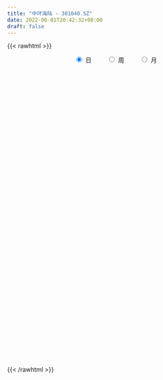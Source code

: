 ```yaml
---
title: "中环海陆 - 301040.SZ"
date: 2022-06-01T20:42:32+08:00
draft: false
---
```

{{< rawhtml >}}
    <div style="text-align: center">
        <label style="padding: 1rem;"><input style="margin-right: .5rem" type="radio" name="period" value="D" checked onclick="period_change(this)">日</label>
        <label style="padding: 1rem;"><input style="margin-right: .5rem" type="radio" name="period" value="W" onclick="period_change(this)">周</label>
        <label style="padding: 1rem;"><input style="margin-right: .5rem" type="radio" name="period" value="M" onclick="period_change(this)">月</label>
    </div>
    <div id="chart" style="height: 700px;"></div> 
    <script type="text/javascript">
        const D_v = [161729.03,129209.62,100219.38,105679.91,91173.25,84531.71,106339.5,72004.53,61294.83,66248.5,86819.44,65146.48,60958.43,47622.93,47531.07,38744.97,31071.72,51483.07,30228.98,27406.44,31073.14,23785.03,72195.37,172107.54,153010.12,138834.29,106749.72,68283.99,65530.02,47477.36,43561.83,90142.7,64101.5,72399.68,90562.4,68910.1,59508.36,60969.98,31924.34,33093.79,27922.05,23424.69,19381.41,30005.6,25095.13,30096.6,50010.98,42129.94,33570.0,35558.2,32170.07,18612.14,30281.48,20407.2,51397.03,45900.36,34447.63,39188.35,48187.6,40949.85,81587.19,81160.11,97381.2,84367.24,64956.0,61485.78,71198.15,46001.01,58355.6,60625.69,42206.48,37674.89,40986.62,39083.32,32459.79,28358.53,38800.17,27464.31,38266.82,32540.04,41174.28,24548.22,22543.82,19414.33,21114.22,23188.39,14008.27,17280.35,26882.0,39836.39,40702.04,28925.43,28344.3,12917.89,11838.2,17192.93,20750.72,8675.29,28827.23,26041.41,18893.09,14766.4,13169.12,17424.72,12809.2,10333.72,6851.6,8936.62,11197.24,11226.84,13551.6,11660.71,11435.4,11094.74,8862.97,6923.91,5309.34,11551.38,18974.59,13198.9,12071.6,24186.76,16418.27,13982.3,16005.37,14097.69,8686.75,11680.42,12055.16,17122.14,9582.52,7692.84,8700.4,10205.08,13989.5,7817.74,8476.37,23700.49,15078.96,60327.52,37250.46,23759.11,20350.97,22659.23,33485.46,23715.37,16785.45,19561.53,19696.53,15818.34,9492.38,19159.97,16620.18,17243.24,10835.55,12836.6,8475.9,11893.52,8587.93,8262.84,12632.82,8713.0,8336.52,9300.3,8561.89,6741.16,6482.23,5912.35,6248.85,6950.4,7216.99,6049.49,16602.68,11035.28,11649.71,9514.92,11121.78,6872.55,9515.55,8910.49,6752.23,5342.02,17122.85,16265.12,8743.02,7224.99,5604.3,5338.75,6245.55,67072.75,91041.86,62060.06,79842.95,66633.63,53594.08,37877.76,34023.44,45855.99,31665.62]
const D_histogram = [0.0,-0.2541283191,-0.5801267421,-0.6678532291,-0.5975873633,-0.682204758,-0.4744991709,-0.3652476223,-0.4056266117,-0.2528314806,-0.2588998785,-0.3737732849,-0.5429945333,-0.6037243248,-0.5082420135,-0.4276965063,-0.323001646,-0.4170593966,-0.4979948232,-0.4670931017,-0.5187523619,-0.456025194,0.0443506761,0.875718677,1.1281283949,1.3282379879,1.1797452038,0.9743952918,0.6538520864,0.4602095897,0.2740958969,0.3287045748,0.1522384897,0.1586184939,0.3308672524,0.3324012958,0.3870575478,0.1778479446,-0.013814393,-0.2845296169,-0.3675045876,-0.3865686785,-0.4010786161,-0.2950834841,-0.2217436465,-0.106938005,0.0553395551,0.1994396889,0.2037332472,0.2844801539,0.1712464608,0.0465403199,0.1048631882,0.1098315001,0.2335822491,0.3214622761,0.2528697073,0.293292285,0.3491846147,0.4313285082,0.9853687937,1.2303593069,1.5676560801,1.7679061059,1.7416209471,1.4820306305,1.3931726858,1.1010025186,0.5940832918,0.4258340765,0.2166024135,0.1448931497,0.0050072016,-0.1037462533,-0.3264714203,-0.3952781155,-0.3871822197,-0.4578136421,-0.5939504231,-0.7823039045,-1.1102383742,-1.2581469535,-1.3700533354,-1.3768937243,-1.256073781,-1.2291920567,-1.1438207548,-1.0166823539,-0.8689826964,-0.6495168027,-0.3963571969,-0.3702019053,-0.5305837219,-0.5961050013,-0.6176510277,-0.5419225148,-0.6196292952,-0.6042384583,-0.4107778916,-0.240396617,-0.1651063466,-0.047158973,0.0261832103,-0.0305712008,0.0141557767,-0.0047340992,0.0110211908,0.0140531254,0.0982704494,0.1564928177,0.2209998126,0.2272504237,0.1822036672,0.1050427127,0.014736812,0.0020045606,0.0296861914,-0.0988052744,-0.0026182046,-0.0469482566,0.0125601666,-0.0358335713,-0.0180561521,0.0219258112,0.0914205692,0.0564271644,0.0444659563,0.0987951094,0.1694239405,0.2449168726,0.2485902572,0.2793755422,0.2387113355,0.2746309583,0.2451342184,0.2174558056,0.2216561111,0.2844045293,0.3317426062,0.5106800855,0.5651010829,0.47268945,0.2730080844,0.2142955776,0.2763127079,0.2041548946,0.0119236119,-0.3107901966,-0.495500784,-0.5455106762,-0.5262391338,-0.4240680173,-0.3256550428,-0.2181684098,-0.1975876871,-0.2390817091,-0.2945798578,-0.4002726448,-0.4143659304,-0.4048458272,-0.43460831,-0.409758293,-0.4175896542,-0.4242678941,-0.4637571294,-0.4059787048,-0.3862965048,-0.3304444037,-0.3073267324,-0.2234873471,-0.1105415164,-0.0300190251,-0.0905791927,-0.0733170655,-0.1816567178,-0.2891161893,-0.2648789457,-0.2538327699,-0.1281039113,0.0296132731,0.1369438617,0.2352682708,0.3704268017,0.4554636471,0.5232324022,0.5545260837,0.5473729822,0.5310955115,0.5290231344,0.822472677,1.0221565575,1.0599258103,1.1922018638,1.2388127756,1.050384194,0.8056903417,0.6367939113,0.5190813327,0.365047084]
const D_fast = [0.0,-0.3176603989,-0.7886905074,-1.0433803017,-1.1225112768,-1.3776798609,-1.2885990666,-1.2706594235,-1.4124450659,-1.3228578049,-1.3936511724,-1.6019679,-1.9069377817,-2.1185986545,-2.1501768465,-2.1765554659,-2.1526110172,-2.3509336169,-2.5563677493,-2.6422393032,-2.8235866539,-2.8748657845,-2.3634022454,-1.3131045752,-0.7786627586,-0.2464936686,-0.1000501518,-0.0618012408,-0.2188814247,-0.297471524,-0.4150612425,-0.278276421,-0.4166828836,-0.3706482559,-0.1156826843,-0.031048317,0.1203723219,-0.0443752951,-0.239491231,-0.581338859,-0.7561899766,-0.8718962371,-0.9866758288,-0.9544515679,-0.9365476418,-0.8484765016,-0.6723640527,-0.4784039966,-0.4231771266,-0.2713101813,-0.3417322592,-0.4548033201,-0.3702646548,-0.337838468,-0.1556921567,0.0125534394,0.0071782974,0.1209239463,0.2641124297,0.4540884502,1.2544709341,1.8070512741,2.5362620673,3.1784886195,3.5876086976,3.6985260386,3.9579612654,3.9410417278,3.582643324,3.5208526278,3.3657715681,3.3302855918,3.191651444,3.0569614258,2.7526184038,2.5849921797,2.4962925206,2.3112076877,2.0265833008,1.6426538433,1.0371597801,0.5747144624,0.1202947467,-0.2307690733,-0.4239675753,-0.7043838651,-0.9049677519,-1.0319999395,-1.1015459561,-1.0444592631,-0.8903889565,-0.9567841412,-1.2498118883,-1.464359418,-1.6403182014,-1.7000703172,-1.9326844213,-2.068353199,-1.9775871052,-1.8673049849,-1.8332913011,-1.7271336707,-1.6472456849,-1.7116428961,-1.6633769745,-1.6834503752,-1.6649397875,-1.6583945716,-1.5496096353,-1.4522640625,-1.3325071145,-1.2694438975,-1.2689397372,-1.3198400135,-1.4064617112,-1.4186928225,-1.3835896438,-1.5367824282,-1.4412499096,-1.4973170257,-1.4346685608,-1.4920206916,-1.4787573104,-1.4332938943,-1.340943994,-1.3618306077,-1.3626753267,-1.2836473962,-1.1706625801,-1.0339404298,-0.9681194809,-0.8674903104,-0.8484766832,-0.7438993208,-0.7121125061,-0.6854269675,-0.6258126342,-0.4919630837,-0.3616893553,-0.0550818545,0.1406144136,0.1663751432,0.0349457987,0.0298071863,0.1609024935,0.1397834039,-0.0494669758,-0.4498783334,-0.7584641169,-0.9448516781,-1.0571399192,-1.0609858071,-1.0439865932,-0.9910420627,-1.0198582618,-1.121122711,-1.2502658242,-1.4560267723,-1.5737115406,-1.6654028942,-1.8038174545,-1.8814070108,-1.9936357855,-2.106380999,-2.2618095166,-2.3055257682,-2.3824176944,-2.4091766942,-2.4628907061,-2.4349231575,-2.3496127059,-2.2765949709,-2.3597999366,-2.3608670758,-2.5146209075,-2.6943594264,-2.7363419192,-2.7887539358,-2.695051055,-2.5299305524,-2.3883639984,-2.2312225216,-2.0034572903,-1.8045545331,-1.6059776774,-1.436052475,-1.306362331,-1.1898659238,-1.0596825173,-0.5606148054,-0.1053917856,0.1973589199,0.6276854393,0.9839995449,1.0581670118,1.014895745,1.0051977924,1.017255547,0.9544830693]
const D_slow = [0.0,-0.0635320798,-0.2085637653,-0.3755270726,-0.5249239134,-0.6954751029,-0.8140998956,-0.9054118012,-1.0068184541,-1.0700263243,-1.1347512939,-1.2281946151,-1.3639432484,-1.5148743297,-1.641934833,-1.7488589596,-1.8296093711,-1.9338742203,-2.0583729261,-2.1751462015,-2.304834292,-2.4188405905,-2.4077529215,-2.1888232522,-1.9067911535,-1.5747316565,-1.2797953556,-1.0361965326,-0.872733511,-0.7576811136,-0.6891571394,-0.6069809957,-0.5689213733,-0.5292667498,-0.4465499367,-0.3634496128,-0.2666852258,-0.2222232397,-0.2256768379,-0.2968092422,-0.3886853891,-0.4853275587,-0.5855972127,-0.6593680837,-0.7148039954,-0.7415384966,-0.7277036078,-0.6778436856,-0.6269103738,-0.5557903353,-0.5129787201,-0.5013436401,-0.475127843,-0.447669968,-0.3892744058,-0.3089088367,-0.2456914099,-0.1723683387,-0.085072185,0.022759942,0.2691021405,0.5766919672,0.9686059872,1.4105825137,1.8459877505,2.2164954081,2.5647885795,2.8400392092,2.9885600321,3.0950185513,3.1491691546,3.1853924421,3.1866442425,3.1607076791,3.0790898241,2.9802702952,2.8834747403,2.7690213298,2.620533724,2.4249577478,2.1473981543,1.8328614159,1.4903480821,1.146124651,0.8321062057,0.5248081916,0.2388530029,-0.0153175856,-0.2325632597,-0.3949424604,-0.4940317596,-0.5865822359,-0.7192281664,-0.8682544167,-1.0226671737,-1.1581478024,-1.3130551262,-1.4641147407,-1.5668092136,-1.6269083679,-1.6681849545,-1.6799746978,-1.6734288952,-1.6810716954,-1.6775327512,-1.678716276,-1.6759609783,-1.672447697,-1.6478800846,-1.6087568802,-1.5535069271,-1.4966943211,-1.4511434043,-1.4248827262,-1.4211985232,-1.420697383,-1.4132758352,-1.4379771538,-1.4386317049,-1.4503687691,-1.4472287274,-1.4561871203,-1.4607011583,-1.4552197055,-1.4323645632,-1.4182577721,-1.407141283,-1.3824425057,-1.3400865205,-1.2788573024,-1.2167097381,-1.1468658526,-1.0871880187,-1.0185302791,-0.9572467245,-0.9028827731,-0.8474687453,-0.776367613,-0.6934319615,-0.5657619401,-0.4244866693,-0.3063143068,-0.2380622857,-0.1844883913,-0.1154102144,-0.0643714907,-0.0613905877,-0.1390881369,-0.2629633329,-0.3993410019,-0.5309007854,-0.6369177897,-0.7183315504,-0.7728736529,-0.8222705747,-0.8820410019,-0.9556859664,-1.0557541276,-1.1593456102,-1.260557067,-1.3692091445,-1.4716487177,-1.5760461313,-1.6821131048,-1.7980523872,-1.8995470634,-1.9961211896,-2.0787322905,-2.1555639736,-2.2114358104,-2.2390711895,-2.2465759458,-2.2692207439,-2.2875500103,-2.3329641898,-2.4052432371,-2.4714629735,-2.534921166,-2.5669471438,-2.5595438255,-2.5253078601,-2.4664907924,-2.373884092,-2.2600181802,-2.1292100796,-1.9905785587,-1.8537353132,-1.7209614353,-1.5887056517,-1.3830874824,-1.1275483431,-0.8625668905,-0.5645164245,-0.2548132306,0.0077828179,0.2092054033,0.3684038811,0.4981742143,0.5894359853]
const D_data = [['2021-08-03', 41.3009, 45.6405, 41.3009, 49.5631],['2021-08-04', 37.7358, 41.6584, 36.7428, 43.853],['2021-08-05', 41.7279, 38.8282, 38.6296, 43.4757],['2021-08-06', 37.567, 40.149, 36.8918, 41.708],['2021-08-09', 39.2453, 41.5094, 37.7756, 41.708],['2021-08-10', 40.1192, 38.9275, 38.7289, 42.1152],['2021-08-11', 38.2125, 42.3535, 37.9444, 43.1976],['2021-08-12', 41.2612, 41.5194, 40.2979, 42.0953],['2021-08-13', 41.0129, 39.3843, 39.3545, 41.5889],['2021-08-16', 39.2751, 41.6981, 39.2751, 42.2046],['2021-08-17', 42.8004, 39.7418, 39.3247, 45.6703],['2021-08-18', 38.3317, 37.6266, 37.4181, 39.2254],['2021-08-19', 36.7428, 35.6207, 35.0447, 37.1102],['2021-08-20', 35.2731, 35.6902, 34.5978, 36.6137],['2021-08-23', 35.2731, 37.0705, 35.2731, 37.7358],['2021-08-24', 36.7428, 36.7428, 36.2363, 37.6167],['2021-08-25', 36.7428, 36.9911, 36.1072, 37.3287],['2021-08-26', 36.435, 33.9623, 33.9623, 36.435],['2021-08-27', 33.714, 32.999, 32.8004, 34.2602],['2021-08-30', 33.1778, 33.575, 33.0685, 34.5283],['2021-08-31', 33.3168, 31.7676, 31.4697, 33.3664],['2021-09-01', 31.9662, 32.5025, 31.2115, 32.6812],['2021-09-02', 33.0387, 39.007, 33.0387, 39.007],['2021-09-03', 45.6703, 46.8123, 42.7011, 46.8123],['2021-09-06', 46.852, 43.0089, 41.4101, 50.0298],['2021-09-07', 43.0288, 44.3198, 40.715, 44.8858],['2021-09-08', 43.1976, 40.8937, 40.7448, 44.8759],['2021-09-09', 39.7418, 39.9206, 39.3942, 41.0328],['2021-09-10', 39.6326, 37.567, 37.567, 39.9206],['2021-09-13', 37.9444, 38.0933, 37.6167, 38.7388],['2021-09-14', 36.7527, 37.3486, 36.7527, 38.2324],['2021-09-15', 37.2592, 40.1589, 36.4945, 42.0953],['2021-09-16', 38.7587, 37.0407, 36.7428, 40.0],['2021-09-17', 36.7726, 38.9176, 36.6137, 40.5958],['2021-09-22', 39.1063, 41.6087, 38.9275, 42.5025],['2021-09-23', 41.1519, 40.149, 39.4737, 42.6912],['2021-09-24', 40.1192, 41.2115, 39.573, 41.5889],['2021-09-27', 41.3803, 37.6763, 34.7567, 41.996],['2021-09-28', 36.7428, 36.8421, 35.8491, 38.7289],['2021-09-29', 35.9682, 34.4389, 34.2105, 37.8848],['2021-09-30', 34.4389, 35.5214, 34.4389, 35.9086],['2021-10-08', 36.7627, 35.6802, 35.0348, 37.2393],['2021-10-11', 35.2731, 35.2532, 33.6643, 35.9285],['2021-10-12', 34.7766, 36.6435, 34.7567, 36.8222],['2021-10-13', 36.4747, 36.4151, 35.1539, 36.9414],['2021-10-14', 35.6306, 37.2095, 35.4916, 38.2324],['2021-10-15', 36.5442, 38.431, 35.0546, 40.4171],['2021-10-18', 38.4409, 39.0367, 38.431, 40.8937],['2021-10-19', 38.2324, 37.7557, 37.5372, 39.3744],['2021-10-20', 37.577, 39.0566, 36.9712, 39.5035],['2021-10-21', 38.3913, 36.6435, 36.2661, 38.6495],['2021-10-22', 36.5641, 35.8689, 35.7498, 36.9315],['2021-10-25', 35.9484, 37.9742, 35.72, 38.2324],['2021-10-26', 37.0209, 37.4975, 36.4449, 38.1331],['2021-10-27', 37.14, 39.4141, 36.9017, 40.0894],['2021-10-28', 38.6296, 39.712, 38.0338, 40.8937],['2021-10-29', 38.8282, 37.994, 35.8689, 39.0566],['2021-11-01', 37.7259, 39.4737, 37.3486, 40.5958],['2021-11-02', 38.9275, 40.1688, 38.8282, 41.8669],['2021-11-03', 39.7418, 41.1817, 39.0467, 41.291],['2021-11-04', 42.006, 49.4141, 41.708, 49.4141],['2021-11-05', 47.9643, 48.6594, 45.998, 50.6356],['2021-11-08', 48.6594, 52.6316, 48.6594, 57.5968],['2021-11-09', 53.6346, 53.8828, 49.5531, 55.9285],['2021-11-10', 51.7577, 53.1579, 49.8113, 53.8232],['2021-11-11', 53.1281, 51.0427, 50.4469, 55.3128],['2021-11-12', 49.7815, 53.7339, 49.6822, 56.2661],['2021-11-15', 52.6316, 51.5392, 50.4369, 53.0288],['2021-11-16', 51.142, 47.7756, 46.6733, 52.5521],['2021-11-17', 48.719, 51.0328, 48.719, 52.3138],['2021-11-18', 49.5531, 50.1986, 48.6395, 52.0159],['2021-11-19', 50.1887, 51.7577, 49.712, 53.148],['2021-11-22', 53.5353, 50.8441, 50.5263, 54.7269],['2021-11-23', 50.0695, 50.9732, 49.3744, 52.3337],['2021-11-24', 51.142, 48.9176, 48.7587, 51.3208],['2021-11-25', 48.4707, 50.1986, 48.4608, 50.5462],['2021-11-26', 49.6723, 51.1023, 48.0636, 52.1152],['2021-11-29', 49.6723, 50.0099, 48.6892, 52.2145],['2021-11-30', 50.0298, 48.5899, 47.9245, 52.1351],['2021-12-01', 47.6663, 46.862, 46.7825, 48.5601],['2021-12-02', 46.6931, 43.2771, 42.8004, 47.1698],['2021-12-03', 43.1281, 43.575, 42.8699, 44.429],['2021-12-06', 43.7239, 42.5025, 42.1351, 44.8361],['2021-12-07', 42.7408, 42.5819, 41.3009, 43.3366],['2021-12-08', 42.7011, 43.575, 42.2741, 43.8828],['2021-12-09', 43.575, 41.8967, 41.8868, 43.5948],['2021-12-10', 41.5492, 42.0357, 41.5492, 42.3833],['2021-12-13', 41.7676, 42.284, 41.5293, 42.86],['2021-12-14', 42.6812, 42.5124, 42.0556, 43.3962],['2021-12-15', 42.433, 43.7537, 41.9563, 43.8928],['2021-12-16', 43.7934, 44.9752, 43.1579, 44.9752],['2021-12-17', 44.3396, 42.5025, 42.5025, 45.1738],['2021-12-20', 42.0755, 39.3446, 39.2254, 42.4727],['2021-12-21', 39.6524, 39.3545, 38.8282, 39.9901],['2021-12-22', 39.3545, 39.0467, 39.007, 39.7219],['2021-12-23', 39.3148, 39.7915, 38.1728, 40.0099],['2021-12-24', 39.4836, 37.2195, 37.2195, 40.0],['2021-12-27', 37.2493, 37.5273, 37.0606, 37.9047],['2021-12-28', 39.2254, 39.7021, 38.7786, 41.5094],['2021-12-29', 40.0, 39.9106, 38.9176, 41.142],['2021-12-30', 39.6028, 38.9871, 38.9772, 40.0099],['2021-12-31', 39.2254, 39.7219, 39.2254, 40.4171],['2022-01-04', 39.7319, 39.434, 38.7686, 39.7319],['2022-01-05', 39.3247, 37.6068, 37.1897, 39.3247],['2022-01-06', 37.6167, 38.5998, 37.3883, 38.8381],['2022-01-07', 38.3913, 37.6365, 37.5472, 38.8481],['2022-01-10', 37.5968, 37.8252, 37.1003, 38.1331],['2022-01-11', 37.8252, 37.4876, 37.3883, 38.4508],['2022-01-12', 37.5472, 38.5501, 37.5472, 38.6594],['2022-01-13', 39.424, 38.4806, 37.9345, 39.424],['2022-01-14', 38.7289, 38.8183, 38.1927, 39.2751],['2022-01-17', 38.0338, 38.2423, 37.7855, 38.6097],['2022-01-18', 38.2522, 37.4479, 37.3684, 38.3118],['2022-01-19', 37.4181, 36.6236, 36.3654, 37.5074],['2022-01-20', 36.6236, 35.8491, 35.7001, 37.1202],['2022-01-21', 35.7498, 36.3456, 35.5909, 36.6832],['2022-01-24', 36.1271, 36.7031, 35.8987, 37.2294],['2022-01-25', 36.713, 34.2403, 34.1509, 36.7428],['2022-01-26', 34.29, 36.7229, 34.29, 38.431],['2022-01-27', 35.8491, 34.8759, 34.4588, 36.0179],['2022-01-28', 34.9255, 35.998, 34.1807, 36.5541],['2022-02-07', 35.4816, 34.4588, 32.8997, 35.7994],['2022-02-08', 34.3694, 34.9752, 33.8232, 35.6207],['2022-02-09', 35.0447, 35.2036, 34.1311, 35.3029],['2022-02-10', 35.2532, 35.71, 34.5581, 36.3754],['2022-02-11', 35.2532, 34.3496, 34.0616, 35.4717],['2022-02-14', 34.6574, 34.3496, 33.7438, 34.8361],['2022-02-15', 34.3496, 35.1539, 33.863, 35.5214],['2022-02-16', 35.1341, 35.6107, 34.8361, 35.6703],['2022-02-17', 35.5909, 36.0477, 35.2632, 36.6931],['2022-02-18', 35.72, 35.3823, 35.2135, 36.2165],['2022-02-21', 35.2731, 35.859, 35.144, 36.0477],['2022-02-22', 35.6306, 34.9851, 34.7567, 35.7498],['2022-02-23', 34.9851, 35.9881, 34.9057, 36.2363],['2022-02-24', 36.0179, 35.2532, 34.7666, 36.6435],['2022-02-25', 35.5511, 35.1738, 35.1539, 35.998],['2022-02-28', 35.1738, 35.5611, 33.863, 35.6902],['2022-03-01', 35.6604, 36.5641, 35.6604, 38.1033],['2022-03-02', 36.2761, 36.8123, 35.9484, 37.0407],['2022-03-03', 37.3386, 39.3247, 37.2393, 40.2185],['2022-03-04', 38.2324, 38.7587, 37.7259, 39.424],['2022-03-07', 38.6594, 37.1797, 36.7527, 38.6594],['2022-03-08', 36.8123, 35.3029, 34.28, 37.2294],['2022-03-09', 35.7299, 36.5343, 34.2701, 37.2393],['2022-03-10', 37.2393, 38.2324, 35.9384, 38.3217],['2022-03-11', 37.1797, 36.7031, 36.0675, 37.4677],['2022-03-14', 35.7696, 34.5581, 34.5581, 36.3952],['2022-03-15', 34.0914, 31.3903, 31.2413, 34.5581],['2022-03-16', 31.7875, 31.3903, 29.424, 31.9265],['2022-03-17', 31.7875, 31.9762, 31.3208, 32.4628],['2022-03-18', 31.8669, 32.2642, 31.3903, 32.5025],['2022-03-21', 31.4201, 33.1678, 31.4201, 33.7537],['2022-03-22', 32.9791, 33.2671, 32.572, 33.9523],['2022-03-23', 34.2602, 33.6147, 33.4657, 34.8858],['2022-03-24', 32.9891, 32.5919, 32.572, 34.2602],['2022-03-25', 32.4528, 31.4598, 31.4598, 32.6713],['2022-03-28', 31.4598, 30.6753, 30.427, 31.4896],['2022-03-29', 31.0824, 29.1857, 29.0963, 31.281],['2022-03-30', 29.9106, 29.5233, 29.1658, 29.9106],['2022-03-31', 29.4042, 29.3049, 29.1162, 29.8213],['2022-04-01', 29.1956, 28.2324, 28.1827, 29.1956],['2022-04-06', 28.2522, 28.3615, 27.9742, 28.6892],['2022-04-07', 27.8252, 27.4479, 27.2095, 28.143],['2022-04-08', 27.4578, 26.852, 26.6336, 27.6763],['2022-04-11', 26.5243, 25.71, 25.5214, 26.852],['2022-04-12', 25.283, 26.3654, 25.283, 26.4151],['2022-04-13', 26.3555, 25.5015, 25.3625, 26.425],['2022-04-14', 25.6802, 25.5809, 25.5412, 26.0973],['2022-04-15', 25.571, 24.8262, 24.6971, 25.571],['2022-04-18', 24.8262, 25.3525, 24.3496, 25.5114],['2022-04-19', 25.432, 25.7994, 25.1341, 26.147],['2022-04-20', 25.7795, 25.5412, 25.2234, 25.8888],['2022-04-21', 26.0179, 23.4558, 23.3366, 26.6832],['2022-04-22', 22.8401, 23.9225, 22.6415, 24.4489],['2022-04-25', 23.2969, 21.6683, 21.6683, 23.4856],['2022-04-26', 21.6485, 20.566, 20.3774, 22.1748],['2022-04-27', 20.5462, 21.4201, 19.9106, 21.4995],['2022-04-28', 21.4201, 20.7845, 20.5362, 21.4201],['2022-04-29', 21.3208, 22.0755, 21.0526, 22.2244],['2022-05-05', 23.2572, 22.8401, 21.8967, 23.2572],['2022-05-06', 22.5422, 22.6316, 22.006, 22.8401],['2022-05-09', 22.1748, 22.8699, 22.1549, 23.0487],['2022-05-10', 22.6117, 23.863, 22.2244, 24.9851],['2022-05-11', 23.5551, 23.8332, 23.5055, 24.6077],['2022-05-12', 23.5353, 24.1112, 23.5353, 24.429],['2022-05-13', 24.3297, 24.0616, 23.7339, 24.4588],['2022-05-16', 24.3098, 23.8133, 23.6842, 24.5084],['2022-05-17', 23.6346, 23.8133, 23.3863, 24.1311],['2022-05-18', 23.6941, 24.1311, 23.6346, 24.1708],['2022-05-19', 23.8232, 28.9573, 23.6346, 28.9573],['2022-05-20', 29.861, 29.6822, 28.5998, 30.8441],['2022-05-23', 28.7914, 28.9914, 27.7417, 29.1513],['2022-05-24', 28.4915, 31.4406, 28.1916, 32.9902],['2022-05-25', 30.4409, 31.7705, 29.5212, 32.8702],['2022-05-26', 30.9908, 29.3413, 28.9914, 31.3707],['2022-05-27', 29.3513, 28.2216, 27.9917, 29.9211],['2022-05-30', 28.89, 28.67, 27.02, 29.42],['2022-05-31', 29.5, 29.06, 28.9, 30.29],['2022-06-01', 28.61, 28.3, 27.89, 29.2]]
const W_v = [496837.9400000001,415343.82,326795.78,199059.81,326567.52,532408.14,317683.07,218980.86,153910.16,23424.69,154589.72,162040.35,182433.7,291073.1,379388.37,244863.67,179688.43,163993.67,100269.03,153626.21,91044.04,97203.42,53736.76,51763.9,49977.73,61105.81,84690.39,59126.99,48405.56,144833.8,123970.14,81354.23,76695.54,49853.01,26349.82,33946.48,47854.84,48674.51,15662.72,54698.0,175303.21,300008.48,111545.05]
const W_histogram = [0.0,-0.0488013675,-0.3124684746,-0.6322724853,0.0842223444,-0.0590485747,-0.0573533428,0.0954449195,-0.1747960698,-0.3223618576,-0.2191514507,-0.3027272192,-0.1991796333,0.5617010753,1.3366204195,1.6267107254,1.6782953372,1.1353112715,0.6276797662,0.2954114495,-0.2771366697,-0.472795905,-0.7136767898,-0.7601426692,-0.9138063051,-0.9889024495,-1.0915774567,-1.032566503,-0.9521644295,-0.6183135248,-0.5016610901,-0.678212813,-0.7957930052,-1.0230636626,-1.1869692811,-1.3410492946,-1.406227357,-1.4692607829,-1.3709367053,-1.1177362827,-0.5107537029,-0.1645878808,0.0985469797]
const W_fast = [0.0,-0.0610017094,-0.4027859352,-0.8806580672,-0.1431076514,-0.3011407142,-0.3137838179,-0.1371243258,-0.4510643325,-0.6792205847,-0.6307980405,-0.7900556138,-0.7363029362,0.1650030412,1.2740774902,1.9708454775,2.4420039236,2.1828476757,1.832136112,1.5737206576,0.9318883711,0.6180301595,0.1987300773,-0.0377714694,-0.4198866816,-0.7422084384,-1.1177778097,-1.3169084818,-1.4745475157,-1.2952749922,-1.30403783,-1.6501427561,-1.9666711996,-2.4497077727,-2.9103557115,-3.3996980486,-3.8164329503,-4.2467815719,-4.4911916706,-4.5174253186,-4.0381311646,-3.7331123127,-3.4453407072]
const W_slow = [0.0,-0.0122003419,-0.0903174605,-0.2483855819,-0.2273299958,-0.2420921395,-0.2564304752,-0.2325692453,-0.2762682627,-0.3568587271,-0.4116465898,-0.4873283946,-0.5371233029,-0.3966980341,-0.0625429292,0.3441347521,0.7637085864,1.0475364043,1.2044563458,1.2783092082,1.2090250408,1.0908260645,0.9124068671,0.7223711998,0.4939196235,0.2466940111,-0.0262003531,-0.2843419788,-0.5223830862,-0.6769614674,-0.8023767399,-0.9719299431,-1.1708781944,-1.4266441101,-1.7233864304,-2.058648754,-2.4102055933,-2.777520789,-3.1202549653,-3.399689036,-3.5273774617,-3.5685244319,-3.543887687]
const W_data = [['2021-08-06', 41.3009, 40.149, 36.7428, 49.5631],['2021-08-13', 39.2453, 39.3843, 37.7756, 43.1976],['2021-08-20', 39.2751, 35.6902, 34.5978, 45.6703],['2021-08-27', 35.2731, 32.999, 32.8004, 37.7358],['2021-09-03', 33.1778, 46.8123, 31.2115, 46.8123],['2021-09-10', 46.852, 37.567, 37.567, 50.0298],['2021-09-17', 37.9444, 38.9176, 36.4945, 42.0953],['2021-09-24', 39.1063, 41.2115, 38.9275, 42.6912],['2021-09-30', 41.3803, 35.5214, 34.2105, 41.996],['2021-10-08', 36.7627, 35.6802, 35.0348, 37.2393],['2021-10-15', 35.2731, 38.431, 33.6643, 40.4171],['2021-10-22', 38.4409, 35.8689, 35.7498, 40.8937],['2021-10-29', 35.9484, 37.994, 35.72, 40.8937],['2021-11-05', 37.7259, 48.6594, 37.3486, 50.6356],['2021-11-12', 48.6594, 53.7339, 48.6594, 57.5968],['2021-11-19', 52.6316, 51.7577, 46.6733, 53.148],['2021-11-26', 53.5353, 51.1023, 48.0636, 54.7269],['2021-12-03', 49.6723, 43.575, 42.8004, 52.2145],['2021-12-10', 43.7239, 42.0357, 41.3009, 44.8361],['2021-12-17', 41.7676, 42.5025, 41.5293, 45.1738],['2021-12-24', 42.0755, 37.2195, 37.2195, 42.4727],['2021-12-31', 37.2493, 39.7219, 37.0606, 41.5094],['2022-01-07', 39.7319, 37.6365, 37.1897, 39.7319],['2022-01-14', 37.5968, 38.8183, 37.1003, 39.424],['2022-01-21', 38.0338, 36.3456, 35.5909, 38.6097],['2022-01-28', 36.1271, 35.998, 34.1509, 38.431],['2022-02-11', 35.4816, 34.3496, 32.8997, 36.3754],['2022-02-18', 34.6574, 35.3823, 33.7438, 36.6931],['2022-02-25', 35.2731, 35.1738, 34.7567, 36.6435],['2022-03-04', 35.1738, 38.7587, 33.863, 40.2185],['2022-03-11', 38.6594, 36.7031, 34.2701, 38.6594],['2022-03-18', 35.7696, 32.2642, 29.424, 36.3952],['2022-03-25', 31.4201, 31.4598, 31.4201, 34.8858],['2022-04-01', 31.4598, 28.2324, 28.1827, 31.4896],['2022-04-08', 28.2522, 26.852, 26.6336, 28.6892],['2022-04-15', 26.5243, 24.8262, 24.6971, 26.852],['2022-04-22', 24.8262, 23.9225, 22.6415, 26.6832],['2022-04-29', 23.2969, 22.0755, 19.9106, 23.4856],['2022-05-06', 23.2572, 22.6316, 21.8967, 23.2572],['2022-05-13', 22.1748, 24.0616, 22.1549, 24.9851],['2022-05-20', 24.3098, 29.6822, 23.3863, 30.8441],['2022-05-27', 28.7914, 28.2216, 27.7417, 32.9902],['2022-06-02', 28.89, 28.3, 27.02, 30.29]]
const M_v = [1496516.9299999997,1491070.1700000002,522488.46,1160744.7,540405.2399999999,216584.2,200699.3099999999,455597.53,169458.47,625551.8400000001,31665.62]
const M_histogram = [0.0,0.2395587464,0.5344010151,1.3656298259,1.2442277687,0.8575478331,0.5326813997,-0.1089997125,-0.9774750614,-1.0332479762,-1.0685919578]
const M_fast = [0.0,0.299448433,0.7278909554,1.9005272228,2.0901821077,1.9178891303,1.7261930469,1.0572620066,-0.0555821077,-0.3696670165,-0.6721589876]
const M_slow = [0.0,0.0598896866,0.1934899404,0.5348973969,0.845954339,1.0603412973,1.1935116472,1.1662617191,0.9218929537,0.6635809597,0.3964329702]
const M_data = [['2021-08-31', 41.3009, 31.7676, 31.4697, 49.5631],['2021-09-30', 31.9662, 35.5214, 31.2115, 50.0298],['2021-10-29', 36.7627, 37.994, 33.6643, 40.8937],['2021-11-30', 37.7259, 48.5899, 37.3486, 57.5968],['2021-12-31', 47.6663, 39.7219, 37.0606, 48.5601],['2022-01-28', 39.7319, 35.998, 34.1509, 39.7319],['2022-02-28', 35.4816, 35.5611, 32.8997, 36.6931],['2022-03-31', 35.6604, 29.3049, 29.0963, 40.2185],['2022-04-29', 29.1956, 22.0755, 19.9106, 29.1956],['2022-05-31', 23.2572, 29.06, 21.8967, 32.9902],['2022-06-30', 28.61, 28.3, 27.89, 29.2]]
        const D_a = [null,36.7428,null,null,null,null,null,null,null,null,45.6703,null,null,null,null,null,null,null,null,null,null,31.2115,null,null,null,null,null,null,null,null,null,null,null,null,null,42.6912,null,null,null,null,null,null,33.6643,null,null,null,null,40.8937,null,null,null,null,35.72,null,null,null,null,null,null,null,null,null,57.5968,null,null,null,null,null,null,null,null,null,null,null,null,null,null,null,null,null,null,null,null,41.3009,null,null,null,null,null,null,null,45.1738,null,null,null,null,null,37.0606,null,null,null,null,null,null,null,null,null,null,null,39.424,null,null,null,null,null,null,null,null,null,null,null,32.8997,null,null,null,null,null,null,null,36.6931,null,null,null,null,null,null,33.863,null,null,null,null,null,null,null,38.3217,null,null,null,null,null,null,null,null,null,null,null,null,null,null,null,null,null,null,null,null,null,null,null,null,null,null,null,null,null,null,null,19.9106,null,null,null,null,null,null,null,null,null,null,null,null,null,null,null,32.9902,null,null,null,null,null,null]
const W_a = [null,null,null,null,31.2115,null,null,null,null,null,null,null,null,null,57.5968,null,null,null,null,null,null,null,null,null,null,null,null,null,null,null,null,null,null,null,null,null,null,19.9106,null,null,null,null,null]
const M_a = [null,null,null,57.5968,null,null,null,null,19.9106,null,null]
        const D_b = [[{ coord: ['2021-08-04', 42.6912] }, { coord: ['2022-01-13', 36.7428] }],[{ coord: ['2022-02-07', 36.6931] }, { coord: ['2022-03-10', 33.863] }]]
const W_b = []
const M_b = []
    </script>
{{< /rawhtml >}}